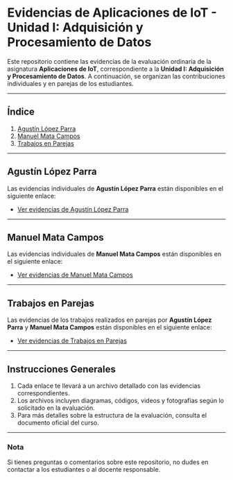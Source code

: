 # Evidencias de Aplicaciones de IoT - Unidad I: Adquisición y Procesamiento de Datos

Este repositorio contiene las evidencias de la evaluación ordinaria de la asignatura **Aplicaciones de IoT**, correspondiente a la **Unidad I: Adquisición y Procesamiento de Datos**. A continuación, se organizan las contribuciones individuales y en parejas de los estudiantes.

---

## Índice

1. [Agustín López Parra](#agustín-lópez-parra)
2. [Manuel Mata Campos](#manuel-mata-campos)
3. [Trabajos en Parejas](#trabajos-en-parejas)

---

## Agustín López Parra

Las evidencias individuales de **Agustín López Parra** están disponibles en el siguiente enlace:

- [Ver evidencias de Agustín López Parra](https://github.com/agustn134/EvidenciasIot2025/blob/main/Agustin%20Lopez%20Parra.md)

---

## Manuel Mata Campos

Las evidencias individuales de **Manuel Mata Campos** están disponibles en el siguiente enlace:

- [Ver evidencias de Manuel Mata Campos]([https://github.com/agustn134/EvidenciasIot2025/blob/main/Manuel%20Mata%20Campos.md](https://github.com/agustn134/EvidenciasIot2025/blob/main/Manuel%20Mata%20Campos))

---

## Trabajos en Parejas

Las evidencias de los trabajos realizados en parejas por **Agustín López Parra** y **Manuel Mata Campos** están disponibles en el siguiente enlace:

- [Ver evidencias de Trabajos en Parejas](https://github.com/agustn134/EvidenciasIot2025/blob/main/Trabajos%20en%20Parejas.md)

---

## Instrucciones Generales

1. Cada enlace te llevará a un archivo detallado con las evidencias correspondientes.
2. Los archivos incluyen diagramas, códigos, videos y fotografías según lo solicitado en la evaluación.
3. Para más detalles sobre la estructura de la evaluación, consulta el documento oficial del curso.

---

### Nota
Si tienes preguntas o comentarios sobre este repositorio, no dudes en contactar a los estudiantes o al docente responsable.

